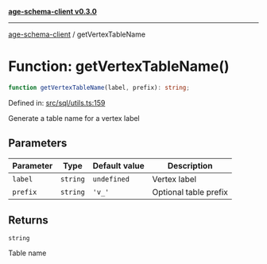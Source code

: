 [**age-schema-client v0.3.0**](../index.md)

***

[age-schema-client](../index.md) / getVertexTableName

# Function: getVertexTableName()

```ts
function getVertexTableName(label, prefix): string;
```

Defined in: [src/sql/utils.ts:159](https://github.com/standardbeagle/ageSchemaClient/blob/main/src/sql/utils.ts#L159)

Generate a table name for a vertex label

## Parameters

| Parameter | Type | Default value | Description |
| ------ | ------ | ------ | ------ |
| `label` | `string` | `undefined` | Vertex label |
| `prefix` | `string` | `'v_'` | Optional table prefix |

## Returns

`string`

Table name

